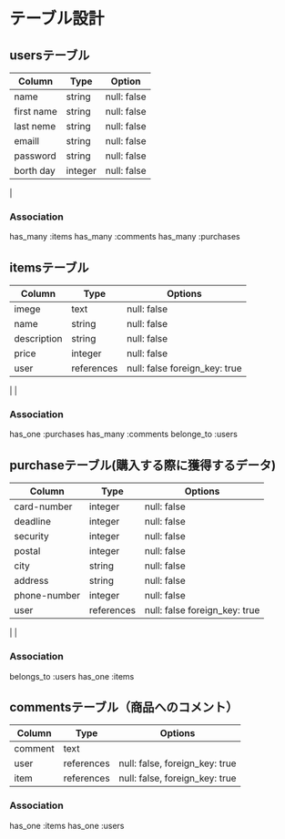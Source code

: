# テーブル設計

## usersテーブル
| Column    | Type    | Option     |
|-----------|---------|------------|
| name      | string  | null: false|
| first name| string  | null: false|
| last neme | string  | null: false|
| emaill    | string  | null: false|
| password  | string  | null: false|
| borth day | integer | null: false|
|

### Association

has_many :items 
has_many :comments
has_many :purchases

## itemsテーブル
| Column      | Type      | Options     |
| ------------| --------- | ----------- |
| imege       | text      | null: false |
| name        | string    | null: false |
| description | string    | null: false |
| price       | integer   | null: false |
| user        | references| null: false  foreign_key: true|
|
|

### Association

has_one :purchases
has_many :comments
belonge_to :users

## purchaseテーブル(購入する際に獲得するデータ)

| Column       | Type       | Options     |
| ------------ | ---------- | ----------- |
| card-number  | integer    | null: false |
| deadline     | integer    | null: false |
| security     | integer    | null: false |
| postal       | integer    | null: false |
| city         | string     | null: false |
| address      | string     | null: false |
| phone-number | integer    | null: false |
| user         | references | null: false  foreign_key: true|
|
|

### Association
belongs_to :users
has_one :items 

## commentsテーブル（商品へのコメント）

| Column  | Type       | Options                        |
| ------- | ---------- | ------------------------------ |
| comment | text       |                                |
| user    | references | null: false, foreign_key: true |
| item    | references | null: false, foreign_key: true |

### Association

has_one :items
has_one :users